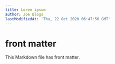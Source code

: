 ```yaml
---
title: Lorem ipsum
author: Joe Blogs
lastModifiedAt: 'Thu, 22 Oct 2020 06:47:56 GMT'
---
```


# front matter

This Markdown file has front matter.
